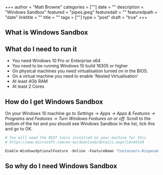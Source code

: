 +++
author = "Matt Browne"
categories = [""]
date = ""
description = "Windows Sandbox"
featured = "pipes.jpeg"
featuredalt = ""
featuredpath = "date"
linktitle = ""
title = ""
tags = [""]
type = "post"
draft = "true"
+++

## What is Windows Sandbox

## What do I need to run it

* You need Windows 10 Pro or Enterprise x64
* You need to be running Windows 10 build 18305 or higher
* On physical machines you need virtualisation turned on in the BIOS.
* On a virtual machine you need to enable 'Nested Virtualisation' 
* At least 4Gb RAM
* At least 2 Cores


## How do I get Windows Sandbox

On your Windows 10 machine go to *Settings -> Apps -> Apps & Features -> Programs and Features -> Turn Windows Features on or off.*  Scroll to the bottom of the list and you should see Windows Sandbox in the list, tick this and go to OK.

```PowerShell
# You will need the RSAT tools installed on your machine for this 
# https://www.microsoft.com/en-au/download/details.aspx?id=45520

Enable-WindowsOptionalFeature -Online -FeatureName "Containers-DisposableClientVM"
```


## So why do I need Windows Sandbox






